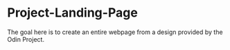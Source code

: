 # Project-Landing-Page
The goal here is to create an entire webpage from a design provided by the Odin Project.
